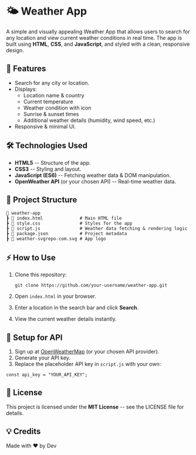 🌤️ Weather App
===============

A simple and visually appealing Weather App that allows users to search for any location and view current weather conditions in real time. The app is built using **HTML**, **CSS**, and **JavaScript**, and styled with a clean, responsive design.

🚀 Features
-----------

-   Search for any city or location.
-   Displays:
    -   Location name & country
    -   Current temperature
    -   Weather condition with icon
    -   Sunrise & sunset times
    -   Additional weather details (humidity, wind speed, etc.)
-   Responsive & minimal UI.

🛠️ Technologies Used
---------------------

-   **HTML5** -- Structure of the app.
-   **CSS3** -- Styling and layout.
-   **JavaScript (ES6)** -- Fetching weather data & DOM manipulation.
-   **OpenWeather API** (or your chosen API) -- Real-time weather data.

📂 Project Structure
--------------------

```
📁 weather-app
┣ 📄 index.html              # Main HTML file
┣ 📄 style.css               # Styles for the app
┣ 📄 script.js               # Weather data fetching & rendering logic
┣ 📄 package.json            # Project metadata
┣ 📄 weather-svgrepo-com.svg # App logo

```

⚡ How to Use
------------

1.  Clone this repository:

    ```
    git clone https://github.com/your-username/weather-app.git

    ```

2.  Open `index.html` in your browser.

3.  Enter a location in the search bar and click **Search**.

4.  View the current weather details instantly.

🔧 Setup for API
----------------

1.  Sign up at [OpenWeatherMap](https://openweathermap.org/api) (or your chosen API provider).
2.  Generate your API key.
3.  Replace the placeholder API key in `script.js` with your own:

```
const api_key = "YOUR_API_KEY";

```

📜 License
----------

This project is licensed under the **MIT License** -- see the LICENSE file for details.

💡 Credits
----------

Made with ❤️ by Dev
